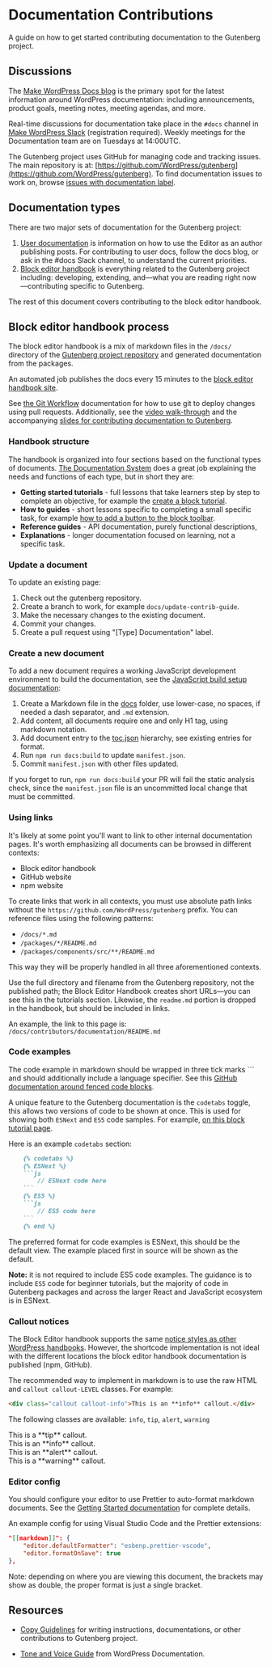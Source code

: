 # Documentation Contributions

A guide on how to get started contributing documentation to the Gutenberg project.

## Discussions

The [Make WordPress Docs blog](https://make.wordpress.org/docs/) is the primary spot for the latest information around WordPress documentation: including announcements, product goals, meeting notes, meeting agendas, and more.

Real-time discussions for documentation take place in the `#docs` channel in [Make WordPress Slack](https://make.wordpress.org/chat) (registration required). Weekly meetings for the Documentation team are on Tuesdays at 14:00UTC.

The Gutenberg project uses GitHub for managing code and tracking issues. The main repository is at: [https://github.com/WordPress/gutenberg](https://github.com/WordPress/gutenberg). To find documentation issues to work on, browse [issues with documentation label](https://github.com/WordPress/gutenberg/issues?utf8=%E2%9C%93&q=is%3Aopen+is%3Aissue+label%3A%22%5BType%5D+Documentation%22+).

## Documentation types

There are two major sets of documentation for the Gutenberg project:

1. [User documentation](https://wordpress.org/support/article/wordpress-editor/) is information on how to use the Editor as an author publishing posts. For contributing to user docs, follow the docs blog, or ask in the #docs Slack channel, to understand the current priorities.
2. [Block editor handbook](https://developer.wordpress.org/block-editor/) is everything related to the Gutenberg project including: developing, extending, and—what you are reading right now—contributing specific to Gutenberg.

The rest of this document covers contributing to the block editor handbook.

## Block editor handbook process

The block editor handbook is a mix of markdown files in the `/docs/` directory of the [Gutenberg project repository](https://github.com/WordPress/gutenberg/) and generated documentation from the packages.

An automated job publishes the docs every 15 minutes to the [block editor handbook site](https://developer.wordpress.org/block-editor/).

See [the Git Workflow](/docs/contributors/code/git-workflow.md) documentation for how to use git to deploy changes using pull requests. Additionally, see the [video walk-through](https://wordpress.tv/2020/09/02/marcus-kazmierczak-contribute-developer-documentation-to-gutenberg/) and the accompanying [slides for contributing documentation to Gutenberg](https://mkaz.blog/wordpress/contribute-documentation-to-gutenberg/).

### Handbook structure

The handbook is organized into four sections based on the functional types of documents. [The Documentation System](https://documentation.divio.com/) does a great job explaining the needs and functions of each type, but in short they are:

-   **Getting started tutorials** - full lessons that take learners step by step to complete an objective, for example the [create a block tutorial](/docs/getting-started/create-block/README.md).
-   **How to guides** - short lessons specific to completing a small specific task, for example [how to add a button to the block toolbar](/docshow-to-guides/format-api/README.md).
-   **Reference guides** - API documentation, purely functional descriptions,
-   **Explanations** - longer documentation focused on learning, not a specific task.

### Update a document

To update an existing page:

1. Check out the gutenberg repository.
2. Create a branch to work, for example `docs/update-contrib-guide`.
3. Make the necessary changes to the existing document.
4. Commit your changes.
5. Create a pull request using "\[Type\] Documentation" label.

### Create a new document

To add a new document requires a working JavaScript development environment to build the documentation, see the [JavaScript build setup documentation](/docs/how-to-guides/javascript/js-build-setup.md):

1. Create a Markdown file in the [docs](https://github.com/WordPress/gutenberg/tree/HEAD/docs) folder, use lower-case, no spaces, if needed a dash separator, and `.md` extension.
2. Add content, all documents require one and only H1 tag, using markdown notation.
3. Add document entry to the [toc.json](https://github.com/WordPress/gutenberg/blob/HEAD/docs/toc.json) hierarchy, see existing entries for format.
4. Run `npm run docs:build` to update `manifest.json`.
5. Commit `manifest.json` with other files updated.

If you forget to run, `npm run docs:build` your PR will fail the static analysis check, since the `manifest.json` file is an uncommitted local change that must be committed.

### Using links

It's likely at some point you'll want to link to other internal documentation pages. It's worth emphasizing all documents can be browsed in different contexts:

-   Block editor handbook
-   GitHub website
-   npm website

To create links that work in all contexts, you must use absolute path links without the `https://github.com/WordPress/gutenberg` prefix. You can reference files using the following patterns:

-   `/docs/*.md`
-   `/packages/*/README.md`
-   `/packages/components/src/**/README.md`

This way they will be properly handled in all three aforementioned contexts.

Use the full directory and filename from the Gutenberg repository, not the published path; the Block Editor Handbook creates short URLs—you can see this in the tutorials section. Likewise, the `readme.md` portion is dropped in the handbook, but should be included in links.

An example, the link to this page is: `/docs/contributors/documentation/README.md`

### Code examples

The code example in markdown should be wrapped in three tick marks \`\`\` and should additionally include a language specifier. See this [GitHub documentation around fenced code blocks](https://help.github.com/en/github/writing-on-github/creating-and-highlighting-code-blocks).

A unique feature to the Gutenberg documentation is the `codetabs` toggle, this allows two versions of code to be shown at once. This is used for showing both `ESNext` and `ES5` code samples. For example, [on this block tutorial page](/docs/how-to-guides/block-tutorial/block-controls-toolbar-and-sidebar.md).

Here is an example `codetabs` section:

````md
    {% codetabs %}
    {% ESNext %}
    ```js
    	// ESNext code here
    ```
    {% ES5 %}
    ```js
    	// ES5 code here
    ```
    {% end %}
````

The preferred format for code examples is ESNext, this should be the default view. The example placed first in source will be shown as the default.

**Note:** it is not required to include ES5 code examples. The guidance is to include `ES5` code for beginner tutorials, but the majority of code in Gutenberg packages and across the larger React and JavaScript ecosystem is in ESNext.

### Callout notices

The Block Editor handbook supports the same [notice styles as other WordPress handbooks](https://make.wordpress.org/docs/handbook/documentation-team-handbook/handbooks-style-and-formatting-guide/#formatting). However, the shortcode implementation is not ideal with the different locations the block editor handbook documentation is published (npm, GitHub).

The recommended way to implement in markdown is to use the raw HTML and `callout callout-LEVEL` classes. For example:

```html
<div class="callout callout-info">This is an **info** callout.</div>
```

The following classes are available: `info`, `tip`, `alert`, `warning`

<div class="callout callout-tip">
This is a **tip** callout.
</div>

<div class="callout callout-info">
This is an **info** callout.
</div>

<div class="callout callout-alert">
This is an **alert** callout.
</div>

<div class="callout callout-warning">
This is a **warning** callout.
</div>


### Editor config

You should configure your editor to use Prettier to auto-format markdown documents. See the [Getting Started documentation](/docs/contributors/code/getting-started-with-code-contribution.md) for complete details.

An example config for using Visual Studio Code and the Prettier extensions:

```json
"[[markdown]]": {
    "editor.defaultFormatter": "esbenp.prettier-vscode",
    "editor.formatOnSave": true
},
```

 <div class="callout callout-info">
 Note: depending on where you are viewing this document, the brackets may show as double, the proper format is just a single bracket.
</div>

## Resources

-   [Copy Guidelines](/docs/contributors/copy-guide.md) for writing instructions, documentations, or other contributions to Gutenberg project.

-   [Tone and Voice Guide](https://make.wordpress.org/docs/handbook/documentation-team-handbook/tone-and-voice-guide/) from WordPress Documentation.
